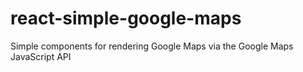 # react-simple-google-maps
Simple components for rendering Google Maps via the Google Maps JavaScript API
